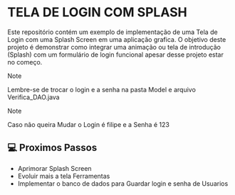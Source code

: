 #  TELA DE LOGIN COM SPLASH
Este repositório contém um exemplo de implementação de uma Tela de Login com uma Splash Screen em uma aplicação grafica.
O objetivo deste projeto é demonstrar como integrar uma animação ou tela de introdução (Splash) com um formulário de login funcional apesar desse projeto estar no começo.



> [!NOTE]
>Lembre-se de trocar o login e a senha na pasta Model e arquivo Verifica_DAO.java

> [!NOTE]
> Caso não queira Mudar o Login é filipe e a Senha é 123

## 💻 Proximos Passos

- Aprimorar Splash Screen
- Evoluir mais a tela Ferramentas
- Implementar o banco de dados para Guardar login e senha de Usuarios

